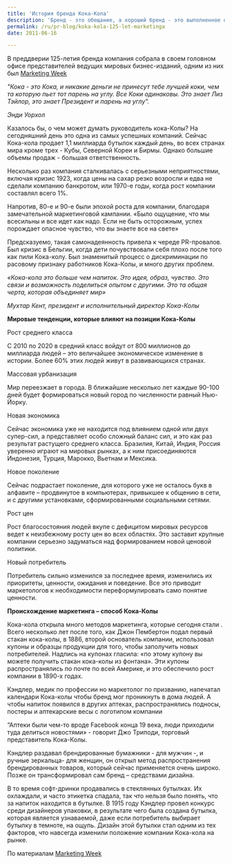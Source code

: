 ```yaml
---
title: 'История бренда Кока-Кола'
description: 'Бренд - это обещание, а хороший бренд - это выполненное обещание. Мухтар Кент, президент исполнительный директор компании Coca-Cola, задается вопросом, как обеспечить рост компании в настоящем и будущем, не застревая в прошлом.'
permalink: /ru/pr-blog/koka-kola-125-let-marketinga
date: 2011-06-16

---
```


В преддверии 125-летия бренда компания собрала в своем головном офисе представителей ведущих мировых бизнес-изданий, одним из них был <a href="http://www.marketingweek.co.uk">Marketing Week</a>

<i>"Кока - это Кока, и никакие деньги не принесут тебе лучшей коки, чем та которую пьет тот парень на углу. Все Коки одинаковы. Это знает Лиз Тэйлор, это знает Президент и парень на углу".

Энди Уорхол

</i>

Казалось бы, о чем может думать руководитель кока-Колы? На сегодняшний день это одна из самых успешных компаний. Сейчас Кока-кола продает 1,1 миллиарда бутылок каждый день, во всех странах мира кроме трех - Кубы, Северной Кореи и Бирмы. Однако большие объемы продаж - большая ответственность.

Несколько раз компания сталкивалась с серьезными неприятностями, включая кризис 1923, когда цены на сахар резко возросли и едва не сделали компанию банкротом, или 1970-е годы, когда рост компании составлял всего 1%.

Напротив, 80-е и 90-е были эпохой роста для компании, благодаря замечательной маркетинговой кампании. «Было ощущение, что мы всесильны и все идет как надо. Если не быть осторожным, успех порождает опасное чувство, что вы знаете все на свете»

Предсказуемо, такая самонадеянность привела к череде PR-провалов. Был кризис в Бельгии, когда дети почувствовали себя плохо после того как пили Кока-колу. Был знаменитый процесс о дискриминации по расовому признаку работников Кока-Колы, и много других проблем.

<i>«Кока-кола это больше чем напиток. Это идея, образ, чувство. Это связи и возможность поделиться опытом с другими. Это та общая черта, которая объединяет мир»

Мухтар Кент, президент и исполнительный директор Кока-Колы </i>

<strong>Мировые тенденции, которые влияют на позиции Кока-Колы</strong>

Рост среднего класса

С 2010 по 2020 в средний класс войдут от 800 миллионов до миллиарда людей – это величайшее экономическое изменение в истории. Более 60% этих людей живут в развивающихся странах.

Массовая урбанизация

Мир переезжает в города.  В ближайшие несколько лет каждые 90-100 дней будет формироваться новый город по численности равный Нью-Йорку.

Новая экономика

Сейчас экономика уже не находится под влиянием одной или двух супер-сил, а представляет особо сложный баланс сил, и это как раз результат растущего среднего класса. Бразилия, Китай, Индия, Россия уверенно играют на мировых рынках, а к ним присоединяются Индонезия, Турция, Марокко, Вьетнам и Мексика.

Новое поколение

Сейчас подрастает поколение, для которого уже не осталось букв в алфавите – продвинутое в компьютерах, привыкшее к общению в сети, и с другими установками, сформированными социальными сетями.

Рост цен

Рост благосостояния людей вкупе с дефицитом мировых ресурсов ведет к неизбежному росту цен во всех областях. Это заставит крупные компании серьезно задуматься над формированием новой ценовой политики.

Новый потребитель

Потребитель сильно изменился за последнее время, изменились их приоритеты, ценности, ожидания и поведение. Все это приводит маркетологов к необходимости переформулировать само понятие ценности.

<strong>Происхождение маркетинга – способ Кока-Колы</strong>

Кока-кола открыла много методов маркетинга, которые сегодня стали .  Всего  несколько лет после того, как  Джон Пембертон подал первый стакан кока-колы, в 1886, второй основатель компании, использовал купоны и образцы продукции для того, чтобы заполучить новых потребителей.  Надпись на купонах гласила: «по этому купону вы можете получить стакан кока-колы из фонтана». Эти купоны распространялись по почте по всей Америке, и это обеспечило рост компании в 1890-х годах.

Кэндлер, медик по профессии но маркетолог по призванию, напечатал календари Кока-колы чтобы бренд мог проникнуть в дома людей. А чтобы напиток появился в других аптеках, распространялись подносы, постеры и аптекарские весы с  логотипом компании

“Аптеки были чем-то вроде Facebook конца 19 века, люди приходили туда делиться новостями» - говорит Джо Триподи, торговый представитель Кока-Колы.

Кэндлер раздавал брендированные бумажники  - для мужчин -, и ручные зеркальца-  для женщин, он открыл метод распространения брендированных товаров, который сейчас применяется очень широко. Позже он трансформировал сам бренд – средствами дизайна.

В то время софт-дринки продавались в стеклянных бутылках. Их охлаждали, и часто этикетка спадала, так что нельзя было понять, что за напиток находится в бутылке. В 1915 году Кэндлер провел конкурс среди дизайнеров упаковки, в результате чего была создана бутылка, которая является узнаваемой, даже если потребитель выбирает бутылку в темноте, на ощупь. Дизайн этой бутылки стал одним из тех факторов, что навсегда изменили положение компании Кока-кола на рынке.

По материалам <a href="http://www.marketingweek.co.uk/analysis/cover-stories/behind-closed-doors-at-the-world%E2%80%99s-most-famous-brand/3026712.article">Marketing Week</a>

